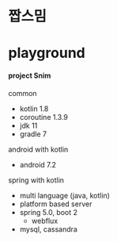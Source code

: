 # 짭스밈
# playground
#### project Snim

common
- kotlin 1.8
- coroutine 1.3.9
- jdk 11
- gradle 7

android with kotlin
- android 7.2

spring with kotlin
- multi language (java, kotlin)
- platform based server
- spring 5.0, boot 2
  - webflux
- mysql, cassandra
